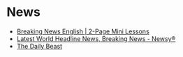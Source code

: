# News

* [Breaking News English | 2-Page Mini Lessons](http://www.breakingnewsenglish.com/mini_lessons.html)
* [Latest World Headline News, Breaking News - Newsy®](http://www.newsy.com/)
* [The Daily Beast](http://www.thedailybeast.com/)
